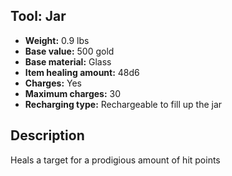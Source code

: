 ## Tool: Jar

- **Weight:** 0.9 lbs
- **Base value:** 500 gold
- **Base material:** Glass
- **Item healing amount:** 48d6
- **Charges:** Yes
- **Maximum charges:** 30
- **Recharging type:** Rechargeable to fill up the jar

## Description

Heals a target for a prodigious amount of hit points
